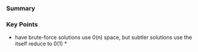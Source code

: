 ### Summary

### Key Points
* have brute-force solutions use 0(n) space, but subtler solutions use the itself reduce to 0(1)
    * 
